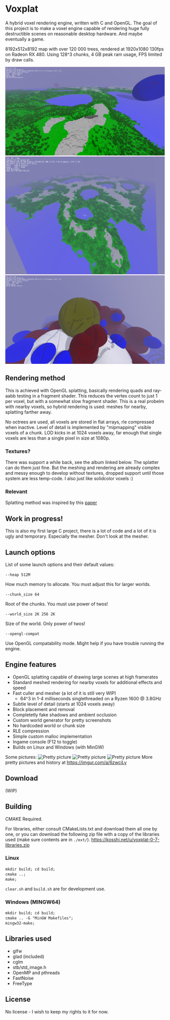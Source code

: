 # Voxplat

A hybrid voxel rendering engine, written with C and OpenGL. The goal of this
project is to make a voxel engine capable of rendering huge fully destructible 
scenes on reasonable desktop hardware. And maybe eventually a game.

8192x512x8192 map with over 120 000 trees, rendered at 1920x1080 130fps on 
Radeon RX 480. Using 128^3 chunks, 4 GB peak ram usage, FPS limited by draw calls.

![Pretty picture](img/1.png?raw=true)
![Pretty picture](img/2.png?raw=true)
![Pretty picture](img/3.png?raw=true)

## Rendering method
This is achieved with OpenGL splatting, basically rendering quads and ray-aabb
testing in a fragment shader. This reduces the vertex count to just 1 per voxel, 
but with a somewhat slow fragment shader. This is a real probelm with nearby
voxels, so hybrid rendering is used: meshes for nearby, splatting farther away.

No octrees are used, all voxels are stored in flat arrays, rle compressed when 
inactive. Level of detail is implemented by "mipmapping" visible voxels of a 
chunk. LOD kicks in at 1024 voxels away, far enough that single voxels are less
than a single pixel in size at 1080p.

### Textures?
There was support a while back, see the album linked below. The splatter 
can do them just fine. But the meshing and rendering are already complex and 
messy enough to develop without textures, dropped support until those system
are less temp-code. I also just like solidcolor voxels :)

### Relevant
Splatting method was inspired by this [paper](http://www.jcgt.org/published/0007/03/04/)

## Work in progress!
This is also my first large C project, there is a lot of code and a lot of it 
is ugly and temporary. Especially the mesher. Don't look at the mesher.

## Launch options
List of some launch options and their default values:

``--heap 512M``

How much memory to allocate. 
You must adjust this for larger worlds.

``--chunk_size 64``

Root of the chunks. You must use power of twos!

``--world_size 2K 256 2K``

Size of the world. Only power of twos!

``--opengl-compat``

Use OpenGL compatability mode. Might help if you have trouble running the engine.


## Engine features
- OpenGL splatting capable of drawing large scenes at high framerates
- Standard meshed rendering for nearby voxels for additional effects and speed
- Fast culler and mesher (a lot of it is still very WIP)
	- 64^3 in 1-4 milliseconds singlethreaded on a Ryzen 1600 @ 3.8GHz
- Subtle level of detail (starts at 1024 voxels away)
- Block placement and removal
- Completetly fake shadows and ambient occlusion
- Custom world generator for pretty screenshots
- No hardcoded world or chunk size
- RLE compression
- Simple custom malloc implementation
- Ingame console (F12 to toggle)
- Builds on Linux and Windows (with MinGW)

Some pictures:
![Pretty picture](https://i.imgur.com/ytUnnra.jpg)
![Pretty picture](https://i.imgur.com/BmAt7jr.jpg)
![Pretty picture](https://i.imgur.com/Gw4Vdu5.jpg)
More pretty pictures and history at https://imgur.com/a/6zwciLy

## Download
(WIP)

## Building
CMAKE Required.

For libraries, either consult CMakeLists.txt and download them all one by one,
or you can download the following zip file with a copy of the libraries used 
(make sure contents are in ``./ext/``).
https://kosshi.net/u/voxplat-0-7-libraries.zip

### Linux
```
mkdir build; cd build;
cmake ..;
make;
```

``clear.sh`` and ``build.sh`` are for development use.

### Windows (MINGW64)
```
mkdir build; cd build;
cmake .. -G "MinGW Makefiles";
mingw32-make;
```

## Libraries used
- glfw
- glad (included)
- cglm
- stb/std_image.h
- OpenMP and pthreads
- FastNoise
- FreeType

## License
No license - I wish to keep my rights to it for now.
